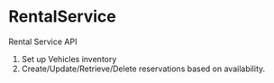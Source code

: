 # RentalService
Rental Service API

1. Set up Vehicles inventory
2. Create/Update/Retrieve/Delete reservations based on availability.
